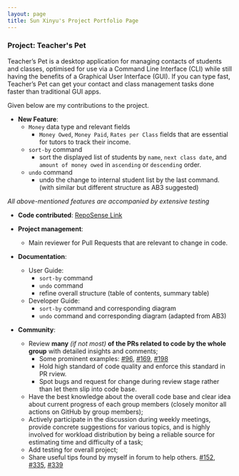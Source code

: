 ```yaml
---
layout: page
title: Sun Xinyu's Project Portfolio Page
---
```


### Project: Teacher's Pet

Teacher’s Pet is a desktop application for managing contacts of students and classes, optimised for use via a Command Line Interface (CLI) while still having the benefits of a Graphical User Interface (GUI). If you can type fast, Teacher’s Pet can get your contact and class management tasks done faster than traditional GUI apps.

Given below are my contributions to the project.

* **New Feature**:
  * `Money` data type and relevant fields
    * `Money Owed`, `Money Paid`, `Rates per Class` fields that are essential for tutors to track their income.
  * `sort-by` command
    * sort the displayed list of students by `name`, `next class date`, and `amount of money owed` in `ascending` or `descending` order.
  * `undo` command
    * undo the change to internal student list by the last command. (with similar but different structure as AB3 suggested)

*All above-mentioned features are accompanied by extensive testing*

* **Code contributed**: [RepoSense Link](https://nus-cs2103-ay2223s1.github.io/tp-dashboard/?search=&sort=totalCommits%20dsc&sortWithin=title&timeframe=commit&mergegroup=&groupSelect=groupByRepos&breakdown=true&checkedFileTypes=docs~functional-code~test-code~other&since=2022-09-16&tabOpen=true&tabType=authorship&zFR=false&tabAuthor=Echomo-Xinyu&tabRepo=AY2223S1-CS2103T-T09-4%2Ftp%5Bmaster%5D&authorshipIsMergeGroup=false&authorshipFileTypes=docs~functional-code~test-code~other&authorshipIsBinaryFileTypeChecked=false&authorshipIsIgnoredFilesChecked=false)

* **Project management**:
    * Main reviewer for Pull Requests that are relevant to change in code.

* **Documentation**:
    * User Guide:
        * `sort-by` command
        * `undo` command
        * refine overall structure (table of contents, summary table)
    * Developer Guide:
        * `sort-by` command and corresponding diagram
        * `undo` command and corresponding diagram (adapted from AB3)

* **Community**:
  * Review **many** *(if not most)* **of the PRs related to code by the whole group** with detailed insights and comments;
    * Some prominent examples: [#96](https://github.com/AY2223S1-CS2103T-T09-4/tp/pull/96), [#169](https://github.com/AY2223S1-CS2103T-T09-4/tp/pull/169), [#198](https://github.com/AY2223S1-CS2103T-T09-4/tp/pull/198) 
    * Hold high standard of code quality and enforce this standard in PR rview.
    * Spot bugs and request for change during review stage rather than let them slip into code base.
  * Have the best knowledge about the overall code base and clear idea about current progress of each group members (closely monitor all actions on GitHub by group members);
  * Actively participate in the discussion during weekly meetings, provide concrete suggestions for various topics, and is highly involved for workload distribution by being a reliable source for estimating time and difficulty of a task;
  * Add testing for overall project;
  * Share useful tips found by myself in forum to help others. [#152](https://github.com/nus-cs2103-AY2223S1/forum/issues/152), [#335](https://github.com/nus-cs2103-AY2223S1/forum/issues/355), [#339](https://github.com/nus-cs2103-AY2223S1/forum/issues/339)

